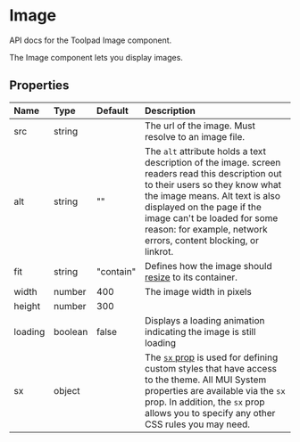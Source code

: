 <!-- This file has been auto-generated using `yarn docs:build:api`. -->

# Image

<p class="description">API docs for the Toolpad Image component.</p>

The Image component lets you display images.

## Properties

| Name                                   | Type                                   | Default                                     | Description                                                                                                                                                                                                                                                                                           |
| :------------------------------------- | :------------------------------------- | :------------------------------------------ | :---------------------------------------------------------------------------------------------------------------------------------------------------------------------------------------------------------------------------------------------------------------------------------------------------- |
| <span class="prop-name">src</span>     | <span class="prop-type">string</span>  |                                             | The url of the image. Must resolve to an image file.                                                                                                                                                                                                                                                  |
| <span class="prop-name">alt</span>     | <span class="prop-type">string</span>  | <span class="prop-default">""</span>        | The `alt` attribute holds a text description of the image. screen readers read this description out to their users so they know what the image means. Alt text is also displayed on the page if the image can't be loaded for some reason: for example, network errors, content blocking, or linkrot. |
| <span class="prop-name">fit</span>     | <span class="prop-type">string</span>  | <span class="prop-default">"contain"</span> | Defines how the image should [resize](https://developer.mozilla.org/en-US/docs/Web/CSS/object-fit) to its container.                                                                                                                                                                                  |
| <span class="prop-name">width</span>   | <span class="prop-type">number</span>  | <span class="prop-default">400</span>       | The image width in pixels                                                                                                                                                                                                                                                                             |
| <span class="prop-name">height</span>  | <span class="prop-type">number</span>  | <span class="prop-default">300</span>       |                                                                                                                                                                                                                                                                                                       |
| <span class="prop-name">loading</span> | <span class="prop-type">boolean</span> | <span class="prop-default">false</span>     | Displays a loading animation indicating the image is still loading                                                                                                                                                                                                                                    |
| <span class="prop-name">sx</span>      | <span class="prop-type">object</span>  |                                             | The [`sx` prop](https://mui.com/system/getting-started/the-sx-prop/) is used for defining custom styles that have access to the theme. All MUI System properties are available via the `sx` prop. In addition, the `sx` prop allows you to specify any other CSS rules you may need.                  |
